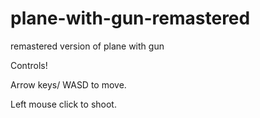 # plane-with-gun-remastered
remastered version of plane with gun


Controls!


Arrow keys/ WASD to move.

Left mouse click to shoot.
